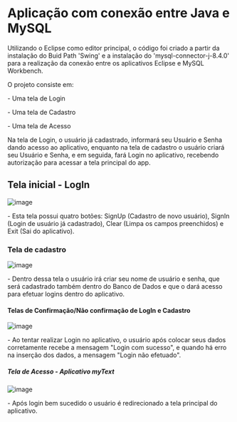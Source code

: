 <h1>Aplicação com conexão entre Java e MySQL</h1>

<p>Utilizando o Eclipse como editor principal, o código foi criado a partir da instalação do Buid Path 'Swing' e a instalação do 'mysql-connector-j-8.4.0' para a realização da conexão entre os aplicativos Eclipse e MySQL Workbench.</p>
<p>O projeto consiste em: </p>
<p>- Uma tela de Login</p>
<p>- Uma tela de Cadastro</p>
<p>- Uma tela de Acesso</p>
<p>Na tela de Login, o usuário já cadastrado, informará seu Usuário e Senha dando acesso ao aplicativo, enquanto na tela de cadastro o usuário criará seu Usuário e Senha, e em seguida, fará Login no aplicativo, recebendo autorização para acessar a tela principal do app.</p>

<h2>Tela inicial - LogIn</h2>

![image](https://github.com/cleslleydemoura/java_mysql_app/assets/100368699/eb6d7fff-e088-4ff8-bef2-af48edc1ca5a)

<p>- Esta tela possui quatro botões: SignUp (Cadastro de novo usuário), SignIn (Login de usuário já cadastrado), Clear (Limpa os campos preenchidos) e Exit (Sai do aplicativo). </p>

<h3>Tela de cadastro</h3>

![image](https://github.com/cleslleydemoura/java_mysql_app/assets/100368699/833a57aa-b8c8-4794-8d11-1e971139a02c)
<p>- Dentro dessa tela o usuário irá criar seu nome de usuário e senha, que será cadastrado também dentro do Banco de Dados e que o dará acesso para efetuar logins dentro do aplicativo.</p>

<h4>Telas de Confirmação/Não confirmação de LogIn e Cadastro</h4>

![image](https://github.com/cleslleydemoura/java_mysql_app/assets/100368699/e4a2d68c-affa-4dbe-8f62-bc33a516fdea)

<p>- Ao tentar realizar Login no aplicativo, o usuário após colocar seus dados corretamente recebe a mensagem "Login com sucesso", e quando há erro na inserção dos dados, a mensagem "Login não efetuado".</p>

<h5>Tela de Acesso - Aplicativo myText</h5>

![image](https://github.com/cleslleydemoura/java_mysql_app/assets/100368699/817e1adf-daa0-421c-8c0f-b3f3bfa0f03f)

<p>- Após login bem sucedido o usuário é redirecionado a tela principal do aplicativo.</p>
